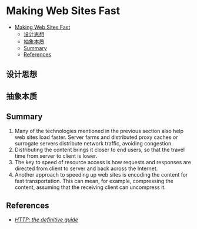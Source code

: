 # Making Web Sites Fast

<!-- TOC -->

- [Making Web Sites Fast](#making-web-sites-fast)
    - [设计思想](#设计思想)
    - [抽象本质](#抽象本质)
    - [Summary](#summary)
    - [References](#references)

<!-- /TOC -->


## 设计思想


## 抽象本质


## Summary
1. Many of the technologies mentioned in the previous section also help web sites load faster. Server farms and distributed proxy caches or surrogate servers distribute network traffic, avoiding congestion.
2. Distributing the content brings it closer to end users, so that the travel time from server to client is lower. 
3. The key to speed of resource access is how requests and responses are directed from client to server and back across the Internet.
4. Another approach to speeding up web sites is encoding the content for fast transportation. This can mean, for example, compressing the content, assuming that the receiving client can uncompress it.


## References
* [*HTTP: the definitive guide*](https://book.douban.com/subject/1440226/)